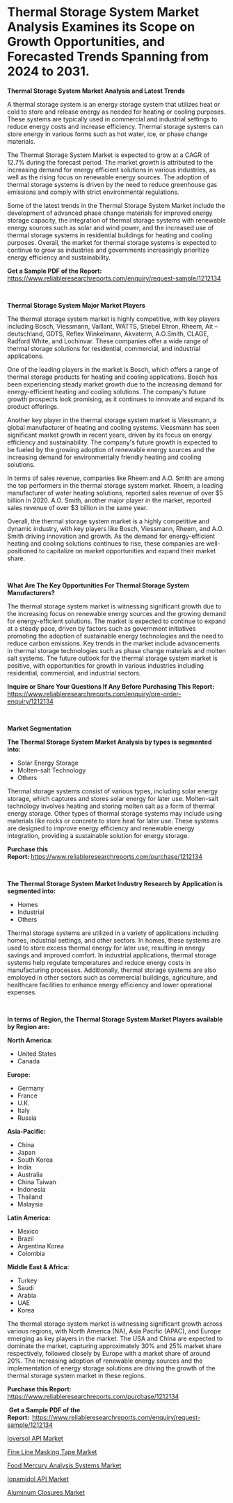<p><h1>Thermal Storage System Market Analysis Examines its Scope on Growth Opportunities, and Forecasted Trends Spanning from 2024 to 2031.</h1></p><p><strong>Thermal Storage System Market Analysis and Latest Trends</strong></p>
<p><p>A thermal storage system is an energy storage system that utilizes heat or cold to store and release energy as needed for heating or cooling purposes. These systems are typically used in commercial and industrial settings to reduce energy costs and increase efficiency. Thermal storage systems can store energy in various forms such as hot water, ice, or phase change materials.</p><p>The Thermal Storage System Market is expected to grow at a CAGR of 12.7% during the forecast period. The market growth is attributed to the increasing demand for energy efficient solutions in various industries, as well as the rising focus on renewable energy sources. The adoption of thermal storage systems is driven by the need to reduce greenhouse gas emissions and comply with strict environmental regulations.</p><p>Some of the latest trends in the Thermal Storage System Market include the development of advanced phase change materials for improved energy storage capacity, the integration of thermal storage systems with renewable energy sources such as solar and wind power, and the increased use of thermal storage systems in residential buildings for heating and cooling purposes. Overall, the market for thermal storage systems is expected to continue to grow as industries and governments increasingly prioritize energy efficiency and sustainability.</p></p>
<p><strong>Get a Sample PDF of the Report:&nbsp;</strong> <a href="https://www.reliableresearchreports.com/enquiry/request-sample/1212134">https://www.reliableresearchreports.com/enquiry/request-sample/1212134</a></p>
<p>&nbsp;</p>
<p><strong>Thermal Storage System Major Market Players</strong></p>
<p><p>The thermal storage system market is highly competitive, with key players including Bosch, Viessmann, Vaillant, WATTS, Stiebel Eltron, Rheem, Ait – deutschland, GDTS, Reflex Winkelmann, Akvaterm, A.O.Smith, CLAGE, Radford White, and Lochinvar. These companies offer a wide range of thermal storage solutions for residential, commercial, and industrial applications.</p><p>One of the leading players in the market is Bosch, which offers a range of thermal storage products for heating and cooling applications. Bosch has been experiencing steady market growth due to the increasing demand for energy-efficient heating and cooling solutions. The company's future growth prospects look promising, as it continues to innovate and expand its product offerings.</p><p>Another key player in the thermal storage system market is Viessmann, a global manufacturer of heating and cooling systems. Viessmann has seen significant market growth in recent years, driven by its focus on energy efficiency and sustainability. The company's future growth is expected to be fueled by the growing adoption of renewable energy sources and the increasing demand for environmentally friendly heating and cooling solutions.</p><p>In terms of sales revenue, companies like Rheem and A.O. Smith are among the top performers in the thermal storage system market. Rheem, a leading manufacturer of water heating solutions, reported sales revenue of over $5 billion in 2020. A.O. Smith, another major player in the market, reported sales revenue of over $3 billion in the same year.</p><p>Overall, the thermal storage system market is a highly competitive and dynamic industry, with key players like Bosch, Viessmann, Rheem, and A.O. Smith driving innovation and growth. As the demand for energy-efficient heating and cooling solutions continues to rise, these companies are well-positioned to capitalize on market opportunities and expand their market share.</p></p>
<p>&nbsp;</p>
<p><strong>What Are The Key Opportunities For Thermal Storage System Manufacturers?</strong></p>
<p><p>The thermal storage system market is witnessing significant growth due to the increasing focus on renewable energy sources and the growing demand for energy-efficient solutions. The market is expected to continue to expand at a steady pace, driven by factors such as government initiatives promoting the adoption of sustainable energy technologies and the need to reduce carbon emissions. Key trends in the market include advancements in thermal storage technologies such as phase change materials and molten salt systems. The future outlook for the thermal storage system market is positive, with opportunities for growth in various industries including residential, commercial, and industrial sectors.</p></p>
<p><strong>Inquire or Share Your Questions If Any Before Purchasing This Report:</strong> <a href="https://www.reliableresearchreports.com/enquiry/pre-order-enquiry/1212134">https://www.reliableresearchreports.com/enquiry/pre-order-enquiry/1212134</a></p>
<p>&nbsp;</p>
<p><strong>Market Segmentation</strong></p>
<p><strong>The Thermal Storage System Market Analysis by types is segmented into:</strong></p>
<p><ul><li>Solar Energy Storage</li><li>Molten-salt Technology</li><li>Others</li></ul></p>
<p><p>Thermal storage systems consist of various types, including solar energy storage, which captures and stores solar energy for later use. Molten-salt technology involves heating and storing molten salt as a form of thermal energy storage. Other types of thermal storage systems may include using materials like rocks or concrete to store heat for later use. These systems are designed to improve energy efficiency and renewable energy integration, providing a sustainable solution for energy storage.</p></p>
<p><strong>Purchase this Report:&nbsp;</strong><a href="https://www.reliableresearchreports.com/purchase/1212134">https://www.reliableresearchreports.com/purchase/1212134</a></p>
<p>&nbsp;</p>
<p><strong>The Thermal Storage System Market Industry Research by Application is segmented into:</strong></p>
<p><ul><li>Homes</li><li>Industrial</li><li>Others</li></ul></p>
<p><p>Thermal storage systems are utilized in a variety of applications including homes, industrial settings, and other sectors. In homes, these systems are used to store excess thermal energy for later use, resulting in energy savings and improved comfort. In industrial applications, thermal storage systems help regulate temperatures and reduce energy costs in manufacturing processes. Additionally, thermal storage systems are also employed in other sectors such as commercial buildings, agriculture, and healthcare facilities to enhance energy efficiency and lower operational expenses.</p></p>
<p>&nbsp;</p>
<p><strong>In terms of Region, the Thermal Storage System Market Players available by Region are:</strong></p>
<p>
    <p> <strong> North America: </strong>
        <ul>
            <li>United States</li>
            <li>Canada</li>
        </ul>
        </p> 
    <p> <strong> Europe: </strong>
        <ul>
            <li>Germany</li>
            <li>France</li>
            <li>U.K.</li>
            <li>Italy</li>
            <li>Russia</li>
        </ul>
        </p> 
    <p> <strong> Asia-Pacific: </strong>
        <ul>
            <li>China</li>
            <li>Japan</li>
            <li>South Korea</li>
            <li>India</li>
            <li>Australia</li>
            <li>China Taiwan</li>
            <li>Indonesia</li>
            <li>Thailand</li>
            <li>Malaysia</li>
        </ul>
        </p> 
    <p> <strong> Latin America: </strong>
        <ul>
            <li>Mexico</li>
            <li>Brazil</li>
            <li>Argentina Korea</li>
            <li>Colombia</li>
        </ul>
        </p> 
    <p> <strong> Middle East & Africa: </strong>
        <ul>
            <li>Turkey</li>
            <li>Saudi</li>
            <li>Arabia</li>
            <li>UAE</li>
            <li>Korea</li>
        </ul>
    </p>
    </p>
<p><p>The thermal storage system market is witnessing significant growth across various regions, with North America (NA), Asia Pacific (APAC), and Europe emerging as key players in the market. The USA and China are expected to dominate the market, capturing approximately 30% and 25% market share respectively, followed closely by Europe with a market share of around 20%. The increasing adoption of renewable energy sources and the implementation of energy storage solutions are driving the growth of the thermal storage system market in these regions.</p></p>
<p><strong>Purchase this Report: </strong><a href="https://www.reliableresearchreports.com/purchase/1212134">https://www.reliableresearchreports.com/purchase/1212134</a></p>
<p>&nbsp;<strong>Get a Sample PDF of the Report:&nbsp;&nbsp;</strong><a href="https://www.reliableresearchreports.com/enquiry/request-sample/1212134">https://www.reliableresearchreports.com/enquiry/request-sample/1212134</a></p>
<p><strong></strong></p>
<p><p><a href="https://issuu.com/reportprime-2/docs/ioversol-api-market-size-2030.pptx">Ioversol API Market</a></p><p><a href="https://medium.com/@vincentalvarez1980/fine-line-masking-tape-market-report-reveals-the-latest-trends-and-growth-opportunities-of-this-f238309212ea">Fine Line Masking Tape Market</a></p><p><a href="https://github.com/kosella/Market-Research-Report-List-2/blob/main/food-mercury-analysis-systems-market.md">Food Mercury Analysis Systems Market</a></p><p><a href="https://issuu.com/reportprime-2/docs/iopamidol-api-market-size-2030.pptx">Iopamidol API Market</a></p><p><a href="https://medium.com/@vincentalvarez1980/aluminum-closures-market-trends-forecast-and-competitive-analysis-to-2031-2d7012ee867d">Aluminum Closures Market</a></p></p>